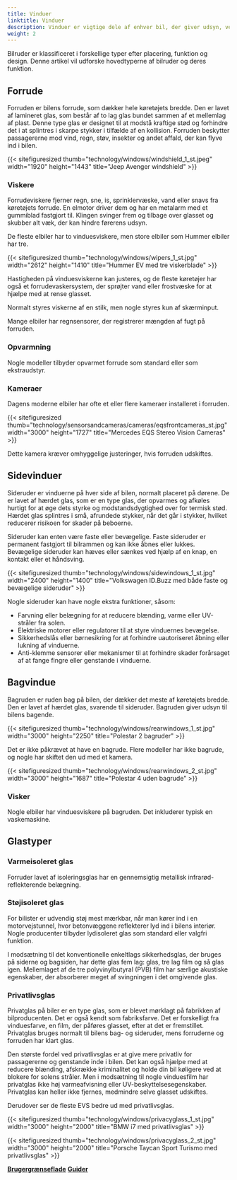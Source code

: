 ```yaml
---
title: Vinduer
linktitle: Vinduer
description: Vinduer er vigtige dele af enhver bil, der giver udsyn, ventilation, beskyttelse og komfort for føreren og passagererne.
weight: 2
---
```

<!-- markdownlint-disable MD033 -->
Bilruder er klassificeret i forskellige typer efter placering, funktion og design. Denne artikel vil udforske hovedtyperne af bilruder og deres funktion.

## Forrude

Forruden er bilens forrude, som dækker hele køretøjets bredde. Den er lavet af lamineret glas, som består af to lag glas bundet sammen af ​​et mellemlag af plast. Denne type glas er designet til at modstå kraftige stød og forhindre det i at splintres i skarpe stykker i tilfælde af en kollision. Forruden beskytter passagererne mod vind, regn, støv, insekter og andet affald, der kan flyve ind i bilen.

{{< sitefiguresized thumb="technology/windows/windshield_1_st.jpeg" width="1920" height="1443" title="Jeep Avenger windshield" >}}

### Viskere

Forrudeviskere fjerner regn, sne, is, sprinklervæske, vand eller snavs fra køretøjets forrude. En elmotor driver dem og har en metalarm med et gummiblad fastgjort til. Klingen svinger frem og tilbage over glasset og skubber alt væk, der kan hindre førerens udsyn.

De fleste elbiler har to vinduesviskere, men store elbiler som Hummer elbiler har tre.

{{< sitefiguresized thumb="technology/windows/wipers_1_st.jpg" width="2612" height="1410" title="Hummer EV med tre viskerblade" >}}

Hastigheden på vinduesviskerne kan justeres, og de fleste køretøjer har også et forrudevaskersystem, der sprøjter vand eller frostvæske for at hjælpe med at rense glasset.

Normalt styres viskerne af en stilk, men nogle styres kun af skærminput.

Mange elbiler har regnsensorer, der registrerer mængden af ​​fugt på forruden.

### Opvarmning

Nogle modeller tilbyder opvarmet forrude som standard eller som ekstraudstyr.

### Kameraer

Dagens moderne elbiler har ofte et eller flere kameraer installeret i forruden.

{{< sitefiguresized thumb="technology/sensorsandcameras/cameras/eqsfrontcameras_st.jpg" width="3000" height="1727" title="Mercedes EQS Stereo Vision Cameras" >}}

Dette kamera kræver omhyggelige justeringer, hvis forruden udskiftes.

## Sidevinduer

Sideruder er vinduerne på hver side af bilen, normalt placeret på dørene. De er lavet af hærdet glas, som er en type glas, der opvarmes og afkøles hurtigt for at øge dets styrke og modstandsdygtighed over for termisk stød. Hærdet glas splintres i små, afrundede stykker, når det går i stykker, hvilket reducerer risikoen for skader på beboerne.

Sideruder kan enten være faste eller bevægelige. Faste sideruder er permanent fastgjort til bilrammen og kan ikke åbnes eller lukkes. Bevægelige sideruder kan hæves eller sænkes ved hjælp af en knap, en kontakt eller et håndsving.

{{< sitefiguresized thumb="technology/windows/sidewindows_1_st.jpg" width="2400" height="1400" title="Volkswagen ID.Buzz med både faste og bevægelige sideruder" >}}

Nogle sideruder kan have nogle ekstra funktioner, såsom:

- Farvning eller belægning for at reducere blænding, varme eller UV-stråler fra solen.
- Elektriske motorer eller regulatorer til at styre vinduernes bevægelse.
- Sikkerhedslås eller børnesikring for at forhindre uautoriseret åbning eller lukning af vinduerne.
- Anti-klemme sensorer eller mekanismer til at forhindre skader forårsaget af at fange fingre eller genstande i vinduerne.

## Bagvindue

Bagruden er ruden bag på bilen, der dækker det meste af køretøjets bredde. Den er lavet af hærdet glas, svarende til sideruder. Bagruden giver udsyn til bilens bagende.

{{< sitefiguresized thumb="technology/windows/rearwindows_1_st.jpg" width="3000" height="2250" title="Polestar 2 bagruder" >}}

Det er ikke påkrævet at have en bagrude. Flere modeller har ikke bagrude, og nogle har skiftet den ud med et kamera.

{{< sitefiguresized thumb="technology/windows/rearwindows_2_st.jpg" width="3000" height="1687" title="Polestar 4 uden bagrude" >}}

### Visker

Nogle elbiler har vinduesviskere på bagruden. Det inkluderer typisk en vaskemaskine.

## Glastyper
### Varmeisoleret glas

Forruder lavet af isoleringsglas har en gennemsigtig metallisk infrarød-reflekterende belægning.

### Støjisoleret glas

For bilister er udvendig støj mest mærkbar, når man kører ind i en motorvejstunnel, hvor betonvæggene reflekterer lyd ind i bilens interiør.
Nogle producenter tilbyder lydisoleret glas som standard eller valgfri funktion.

I modsætning til det konventionelle enkeltlags sikkerhedsglas, der bruges på siderne og bagsiden, har dette glas fem lag: glas, tre lag film og så glas igen. Mellemlaget af de tre polyvinylbutyral (PVB) film har særlige akustiske egenskaber, der absorberer meget af svingningen i det omgivende glas.

### Privatlivsglas

Privatglas på biler er en type glas, som er blevet mørklagt på fabrikken af ​​bilproducenten. Det er også kendt som fabriksfarve. Det er forskelligt fra vinduesfarve, en film, der påføres glasset, efter at det er fremstillet. Privatglas bruges normalt til bilens bag- og sideruder, mens forruderne og forruden har klart glas.

Den største fordel ved privatlivsglas er at give mere privatliv for passagererne og genstande inde i bilen. Det kan også hjælpe med at reducere blænding, afskrække kriminalitet og holde din bil køligere ved at blokere for solens stråler. Men i modsætning til nogle vinduesfilm har privatglas ikke høj varmeafvisning eller UV-beskyttelsesegenskaber. Privatglas kan heller ikke fjernes, medmindre selve glasset udskiftes.

Derudover ser de fleste EVS bedre ud med privatlivsglas.

{{< sitefiguresized thumb="technology/windows/privacyglass_1_st.jpg" width="3000" height="2000" title="BMW i7 med privatlivsglas" >}}

{{< sitefiguresized thumb="technology/windows/privacyglass_2_st.jpg" width="3000" height="2000" title="Porsche Taycan Sport Turismo med privatlivsglas" >}}

<div class="mt-3 mb-3">
    <a href="../userinterface/" class="text-decoration-none text-black"><strong><i class="bi-arrow-left"></i> Brugergrænseflade</strong></a>
    <a href="../../guides/" class="text-decoration-none text-black float-end"><strong>Guider<i class="bi-arrow-right"></i></strong></a>
</div>